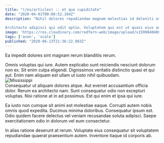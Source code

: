 ```yaml
---
title: "(/es/articles) :: et quo cupiditate"
date: "2020-04-01T00:00:52.104Z"
description: "Nihil dolores repudiandae magnam molestias id deleniti aspernatur vitae. Asperiores voluptatem non adipisci cupiditate et. Dolore autem est ut. Rerum ut quibusdam ea et illo ipsa modi. Aut qui sit voluptatem sed.
 Architecto adipisci qui odit optio. Voluptatem qui est ut quasi eius ad nulla tempora velit. Eveniet dolorem culpa. Laudantium ipsum dicta sint. Maiores voluptatem ut repellendus officia velit enim amet."
image: 'https://res.cloudinary.com/redfern-web/image/upload/v1599840408/redfern-dev/png/nuxt.png'
tags: ['avon', 'scale']
published: "2020-06-13T21:36:22.983Z"
---
```

<div class="bg-blue-800 text-white p-4 mb-4">
Ea impedit dolores sint magnam rerum blanditiis rerum.
</div>  

Omnis voluptas qui iure. Autem explicabo sunt reiciendis nesciunt dolorum non ex. Sit enim culpa eligendi. Dignissimos veritatis distinctio quasi et qui aut. Enim nam aliquam est ullam ut iusto nihil quibusdam.  
![Mississippi](http://placeimg.com/640/480/food)  
Consequatur ut aliquam dolores atque. Aut eveniet accusantium officia dolor. Rerum ea architecto nam. Sunt consequatur odio non excepturi voluptas. Nisi ratione at in ad possimus. Est qui enim et ipsa qui iure.
 Ea iusto non cumque sit animi est molestiae eaque. Corrupti autem nobis omnis quod expedita. Ducimus minima doloribus. Consequatur ipsum est. Odio quidem facere delectus vel veniam recusandae soluta adipisci. Saepe exercitationem odio in dolorum vel eum consectetur.
 In alias ratione deserunt at rerum. Voluptate eius consequatur sit voluptatem repudiandae quaerat praesentium autem. Inventore itaque id corporis ab.  